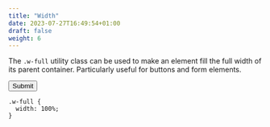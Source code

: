 ```yaml
---
title: "Width"
date: 2023-07-27T16:49:54+01:00
draft: false
weight: 6
---
```


The `.w-full` utility class can be used to make an element fill the full width of its parent container. Particularly useful for buttons and form elements.

<form>
  <button class="w-full" type="submit" value="Submit">Submit</button>
</form>

```
.w-full {
  width: 100%;
}
```